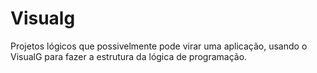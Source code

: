 # Visualg
Projetos lógicos que possivelmente pode virar uma aplicação, usando o VisualG para fazer a estrutura da lógica de programação.
